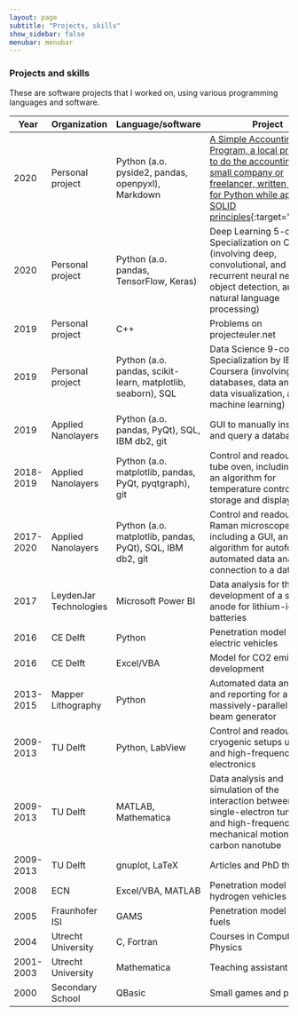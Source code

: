 ```yaml
---
layout: page
subtitle: "Projects, skills"
show_sidebar: false
menubar: menubar
---
```

### Projects and skills

These are software projects that I worked on, using various programming languages and software.

|Year|Organization|Language/software|Project|
|---|---|---|---|
|2020|Personal project|Python (a.o. pyside2, pandas, openpyxl), Markdown|[A Simple Accounting Program, a local program to do the accounting for a small company or freelancer, written using Qt for Python while applying SOLID principles](https://github.com/haroldmeerwaldt/a_simple_accounting_program){:target="_blank"}
|2020|Personal project|Python (a.o. pandas, TensorFlow, Keras)|Deep Learning 5-course Specialization on Coursera (involving deep, convolutional, and recurrent neural networks, object detection, and natural language processing)
|2019|Personal project|C++|Problems on projecteuler.net|
|2019|Personal project|Python (a.o. pandas, scikit-learn, matplotlib, seaborn), SQL|Data Science 9-course Specialization by IBM on Coursera (involving databases, data analysis, data visualization, and machine learning)
|2019|Applied Nanolayers|Python (a.o. pandas, PyQt), SQL, IBM db2, git|GUI to manually insert into and query a database
|2018-2019|Applied Nanolayers|Python (a.o. matplotlib, pandas, PyQt, pyqtgraph), git|Control and readout of a tube oven, including a GUI, an algorithm for temperature control, data storage and display
|2017-2020|Applied Nanolayers|Python (a.o. matplotlib, pandas, PyQt), SQL, IBM db2, git|Control and readout of a Raman microscope, including a GUI, an algorithm for autofocus, automated data analysis, connection to a database
|2017|LeydenJar Technologies|Microsoft Power BI|Data analysis for the development of a silicon anode for lithium-ion batteries
|2016|CE Delft|Python|Penetration model for electric vehicles
|2016|CE Delft|Excel/VBA|Model for CO2 emission development 
|2013-2015|Mapper Lithography|Python|Automated data analysis and reporting for a massively-parallel electron beam generator
|2009-2013|TU Delft|Python, LabView|Control and readout of cryogenic setups using low and high-frequency electronics 
|2009-2013|TU Delft|MATLAB, Mathematica|Data analysis and simulation of the interaction between single-electron tunneling and high-frequency mechanical motion of a carbon nanotube
|2009-2013|TU Delft|gnuplot, LaTeX|Articles and PhD thesis
|2008|ECN|Excel/VBA, MATLAB|Penetration model for hydrogen vehicles	
|2005|Fraunhofer ISI|GAMS|Penetration model for bio fuels
|2004|Utrecht University|C, Fortran|Courses in Computational Physics
|2001-2003|Utrecht University|Mathematica|Teaching assistant	
|2000|Secondary School|QBasic|Small games and programs










